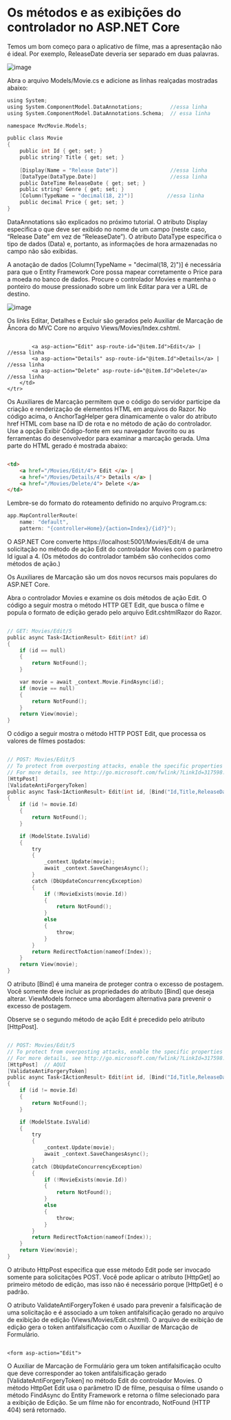 # Os métodos e as exibições do controlador no ASP.NET Core

Temos um bom começo para o aplicativo de filme, mas a apresentação não é ideal.
Por exemplo, ReleaseDate deveria ser separado em duas palavras.

![image](https://github.com/samenezes/IntroducaoAspCoreMVC/assets/61150892/7e73539e-f3ce-4df4-8799-369f358d7a1a)

Abra o arquivo Models/Movie.cs e adicione as linhas realçadas mostradas abaixo:

~~~ c #
using System;
using System.ComponentModel.DataAnnotations;         //essa linha
using System.ComponentModel.DataAnnotations.Schema;  // essa linha

namespace MvcMovie.Models;

public class Movie
{
    public int Id { get; set; }
    public string? Title { get; set; }
    
    [Display(Name = "Release Date")]                 //essa linha
    [DataType(DataType.Date)]                        //essa linha
    public DateTime ReleaseDate { get; set; }
    public string? Genre { get; set; }
    [Column(TypeName = "decimal(18, 2)")]           //essa linha
    public decimal Price { get; set; }
}

~~~

DataAnnotations são explicados no próximo tutorial. O atributo Display especifica o que deve ser exibido no nome de um campo (neste caso, “Release Date” em vez de “ReleaseDate”). 
O atributo DataType especifica o tipo de dados (Data) e, portanto, as informações de hora armazenadas no campo não são exibidas.

A anotação de dados [Column(TypeName = "decimal(18, 2)")] é necessária para que o Entity Framework Core possa mapear corretamente o Price para a moeda no banco de dados. 
Procure o controlador Movies e mantenha o ponteiro do mouse pressionado sobre um link Editar para ver a URL de destino.

![image](https://github.com/samenezes/IntroducaoAspCoreMVC/assets/61150892/bdc956fe-0386-45ce-8646-fe2bf3e42344)

Os links Editar, Detalhes e Excluir são gerados pelo Auxiliar de Marcação de Âncora do MVC Core no arquivo Views/Movies/Index.cshtml.

~~~ cshtml #

        <a asp-action="Edit" asp-route-id="@item.Id">Edit</a> |           //essa linha
        <a asp-action="Details" asp-route-id="@item.Id">Details</a> |     //essa linha
        <a asp-action="Delete" asp-route-id="@item.Id">Delete</a>          //essa linha
    </td>
</tr>

~~~

Os Auxiliares de Marcação permitem que o código do servidor participe da criação e renderização de elementos HTML em arquivos do Razor. 
No código acima, o AnchorTagHelper gera dinamicamente o valor do atributo href HTML com base na ID de rota e no método de ação do controlador.
Use a opção Exibir Código-fonte em seu navegador favorito ou as ferramentas do desenvolvedor para examinar a marcação gerada. 
Uma parte do HTML gerado é mostrada abaixo:

~~~ html #

<td>
    <a href="/Movies/Edit/4"> Edit </a> |
    <a href="/Movies/Details/4"> Details </a> |
    <a href="/Movies/Delete/4"> Delete </a>
</td>

~~~

Lembre-se do formato do roteamento definido no arquivo Program.cs:

~~~ c #
app.MapControllerRoute(
    name: "default",
    pattern: "{controller=Home}/{action=Index}/{id?}");
~~~

O ASP.NET Core converte https://localhost:5001/Movies/Edit/4 de uma solicitação no método de ação Edit do controlador Movies com o parâmetro Id igual a 4. 
(Os métodos do controlador também são conhecidos como métodos de ação.)

Os Auxiliares de Marcação são um dos novos recursos mais populares do ASP.NET Core. 

Abra o controlador Movies e examine os dois métodos de ação Edit.
O código a seguir mostra o método HTTP GET Edit, que busca o filme e popula o formato de edição gerado pelo arquivo Edit.cshtmlRazor do Razor.

~~~ c #

// GET: Movies/Edit/5
public async Task<IActionResult> Edit(int? id)
{
    if (id == null)
    {
        return NotFound();
    }

    var movie = await _context.Movie.FindAsync(id);
    if (movie == null)
    {
        return NotFound();
    }
    return View(movie);
}
~~~
O código a seguir mostra o método HTTP POST Edit, que processa os valores de filmes postados:

~~~ c #

// POST: Movies/Edit/5
// To protect from overposting attacks, enable the specific properties you want to bind to.
// For more details, see http://go.microsoft.com/fwlink/?LinkId=317598.
[HttpPost]
[ValidateAntiForgeryToken]
public async Task<IActionResult> Edit(int id, [Bind("Id,Title,ReleaseDate,Genre,Price,Rating")] Movie movie)
{
    if (id != movie.Id)
    {
        return NotFound();
    }

    if (ModelState.IsValid)
    {
        try
        {
            _context.Update(movie);
            await _context.SaveChangesAsync();
        }
        catch (DbUpdateConcurrencyException)
        {
            if (!MovieExists(movie.Id))
            {
                return NotFound();
            }
            else
            {
                throw;
            }
        }
        return RedirectToAction(nameof(Index));
    }
    return View(movie);
}

~~~

O atributo [Bind] é uma maneira de proteger contra o excesso de postagem. 
Você somente deve incluir as propriedades do atributo [Bind] que deseja alterar. 
ViewModels fornece uma abordagem alternativa para prevenir o excesso de postagem.

Observe se o segundo método de ação Edit é precedido pelo atributo [HttpPost].

~~~ C #

// POST: Movies/Edit/5
// To protect from overposting attacks, enable the specific properties you want to bind to.
// For more details, see http://go.microsoft.com/fwlink/?LinkId=317598.
[HttpPost]  // AQUI
[ValidateAntiForgeryToken]
public async Task<IActionResult> Edit(int id, [Bind("Id,Title,ReleaseDate,Genre,Price,Rating")] Movie movie)
{
    if (id != movie.Id)
    {
        return NotFound();
    }

    if (ModelState.IsValid)
    {
        try
        {
            _context.Update(movie);
            await _context.SaveChangesAsync();
        }
        catch (DbUpdateConcurrencyException)
        {
            if (!MovieExists(movie.Id))
            {
                return NotFound();
            }
            else
            {
                throw;
            }
        }
        return RedirectToAction(nameof(Index));
    }
    return View(movie);
}

~~~

O atributo HttpPost especifica que esse método Edit pode ser invocado somente para solicitações POST. 
Você pode aplicar o atributo [HttpGet] ao primeiro método de edição, mas isso não é necessário porque [HttpGet] é o padrão.

O atributo ValidateAntiForgeryToken é usado para prevenir a falsificação de uma solicitação e é associado a um token antifalsificação gerado no arquivo de exibição de edição (Views/Movies/Edit.cshtml).
O arquivo de exibição de edição gera o token antifalsificação com o Auxiliar de Marcação de Formulário.

~~~ CSHTML #

<form asp-action="Edit">

~~~

O Auxiliar de Marcação de Formulário gera um token antifalsificação oculto que deve corresponder ao token antifalsificação gerado [ValidateAntiForgeryToken] no método Edit do controlador Movies. 
O método HttpGet Edit usa o parâmetro ID de filme, pesquisa o filme usando o método FindAsync do Entity Framework e retorna o filme selecionado para a exibição de Edição. 
Se um filme não for encontrado, NotFound (HTTP 404) será retornado.





